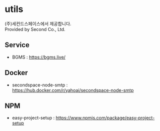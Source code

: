 # utils  

(주)세컨드스페이스에서 제공합니다.   
Provided by Second Co., Ltd.


## Service

- BGMS : https://bgms.live/


## Docker

- secondspace-node-smtp : https://hub.docker.com/r/yahoai/secondspace-node-smtp

## NPM 

- easy-project-setup : https://www.npmjs.com/package/easy-project-setup


